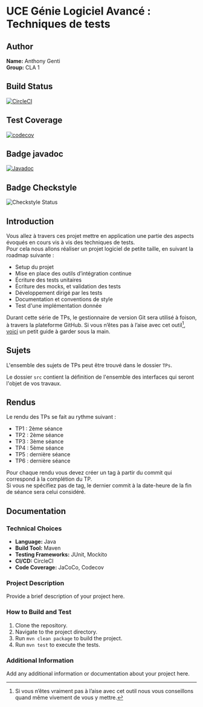 # UCE Génie Logiciel Avancé : Techniques de tests

## Author
**Name:** Anthony Genti  
**Group:** CLA 1

## Build Status
[![CircleCI](https://circleci.com/gh/Anthony-genti/ceri-m1-techniques-de-test.svg?style=svg)](https://circleci.com/gh/Anthony-genti/ceri-m1-techniques-de-test)

## Test Coverage
[![codecov](https://codecov.io/gh/Anthony-genti/ceri-m1-techniques-de-test/branch/master/graph/badge.svg)](https://codecov.io/gh/Anthony-genti/ceri-m1-techniques-de-test)

## Badge javadoc

[![Javadoc](https://img.shields.io/badge/docs-javadoc-blue.svg)](https://anthony-genti.github.io/ceri-m1-techniques-de-test/fr/univavignon/pokedex/api/package-summary.html)

## Badge Checkstyle

![Checkstyle Status](https://rossmamoun.github.io/ceri-m1-techniques-de-test/checkstyle-badge.svg)


## Introduction

Vous allez à travers ces projet mettre en application une partie des aspects évoqués en cours vis à vis des techniques de tests.  
Pour cela nous allons réaliser un projet logiciel de petite taille, en suivant la roadmap suivante :
- Setup du projet
- Mise en place des outils d’intégration continue
- Écriture des tests unitaires
- Écriture des mocks, et validation des tests
- Développement dirigé par les tests
- Documentation et conventions de style
- Test d'une implémentation donnée

Durant cette série de TPs, le gestionnaire de version Git sera utilisé à foison, à travers la plateforme GitHub. Si vous n’êtes pas à l’aise avec cet outil[^1], [voici](http://rogerdudler.github.io/git-guide/) un petit guide à garder sous la main.

## Sujets

L'ensemble des sujets de TPs peut être trouvé dans le dossier `TPs`.

Le dossier `src` contient la définition de l'ensemble des interfaces qui seront l'objet de vos travaux.

## Rendus

Le rendu des TPs se fait au rythme suivant :

- TP1 : 2ème séance
- TP2 : 2ème séance
- TP3 : 3ème séance
- TP4 : 5ème séance
- TP5 : dernière séance
- TP6 : dernière séance

Pour chaque rendu vous devez créer un tag à partir du commit qui correspond à la complétion du TP.  
Si vous ne spécifiez pas de tag, le dernier commit à la date-heure de la fin de séance sera celui considéré.

## Documentation
### Technical Choices
- **Language:** Java
- **Build Tool:** Maven
- **Testing Frameworks:** JUnit, Mockito
- **CI/CD:** CircleCI
- **Code Coverage:** JaCoCo, Codecov

### Project Description
Provide a brief description of your project here.

### How to Build and Test
1. Clone the repository.
2. Navigate to the project directory.
3. Run `mvn clean package` to build the project.
4. Run `mvn test` to execute the tests.

### Additional Information
Add any additional information or documentation about your project here.

[^1]: Si vous n’êtes vraiment pas à l’aise avec cet outil nous vous conseillons quand même vivement de vous y mettre.
